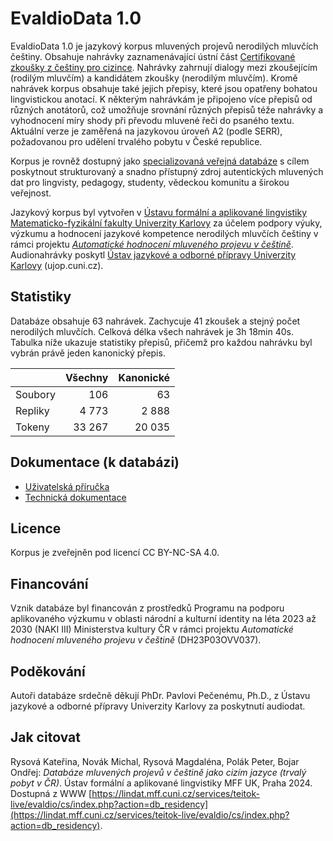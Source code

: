 # EvaldioData 1.0

EvaldioData 1.0 je jazykový korpus mluvených projevů nerodilých mluvčích češtiny.
Obsahuje nahrávky zaznamenávající ústní část [Certifikované zkoušky z češtiny pro cizince](http://ujop.cuni.cz/cce).
Nahrávky zahrnují dialogy mezi zkoušejícím (rodilým mluvčím) a kandidátem zkoušky (nerodilým mluvčím).
Kromě nahrávek korpus obsahuje také jejich přepisy, které jsou opatřeny bohatou lingvistickou anotací.
K některým nahrávkám je připojeno více přepisů od různých anotátorů, což umožňuje srovnání různých přepisů téže nahrávky a vyhodnocení míry shody při převodu mluvené řeči do psaného textu.
Aktuální verze je zaměřená na jazykovou úroveň A2 (podle SERR), požadovanou pro udělení trvalého pobytu v České republice.

Korpus je rovněž dostupný jako [specializovaná veřejná databáze](https://lindat.mff.cuni.cz/services/teitok-live/evaldio/index.php) s cílem poskytnout strukturovaný a snadno přístupný zdroj autentických mluvených dat pro lingvisty, pedagogy, studenty, vědeckou komunitu a širokou veřejnost.

Jazykový korpus byl vytvořen v [Ústavu formální a aplikované lingvistiky Matematicko-fyzikální fakulty Univerzity Karlovy](https://ufal.mff.cuni.cz/) za účelem podpory výuky, výzkumu a hodnocení jazykové kompetence nerodilých mluvčích češtiny v rámci projektu [_Automatické hodnocení mluveného projevu v češtině_](https://ufal.mff.cuni.cz/automated-speech-scoring-czech).
Audionahrávky poskytl [Ústav jazykové a odborné přípravy Univerzity Karlovy](https://ujop.cuni.cz/) (ujop.cuni.cz).

## Statistiky

Databáze obsahuje 63 nahrávek.
Zachycuje 41 zkoušek a stejný počet nerodilých mluvčích.
Celková délka všech nahrávek je 3h 18min 40s.
Tabulka níže ukazuje statistiky přepisů, přičemž pro každou nahrávku byl vybrán právě jeden kanonický přepis.

|             | Všechny | Kanonické  |
| ------------|--------:|-----------:|
| Soubory     |   106   |    63      |
| Repliky     | 4 773   | 2 888      |
| Tokeny      | 33 267  | 20 035     |


## Dokumentace (k databázi)

- [Uživatelská příručka](docs/USER_MANUAL-cs.md)
- [Technická dokumentace](docs/TECH_DOC-cs.md)

## Licence

Korpus je zveřejněn pod licencí CC BY-NC-SA 4.0.


## Financování

Vznik databáze byl financován z prostředků Programu na podporu aplikovaného výzkumu v oblasti národní a kulturní identity na léta 2023 až 2030 (NAKI III) Ministerstva kultury ČR v rámci projektu _Automatické hodnocení mluveného projevu v češtině_ (DH23P03OVV037).


## Poděkování

Autoři databáze srdečně děkují PhDr. Pavlovi Pečenému, Ph.D., z Ústavu jazykové a odborné přípravy Univerzity Karlovy za poskytnutí audiodat.


## Jak citovat

Rysová Kateřina, Novák Michal, Rysová Magdaléna, Polák Peter, Bojar Ondřej: _Databáze mluvených projevů v češtině jako cizím jazyce (trvalý pobyt v ČR)_. Ústav formální a aplikované lingvistiky MFF UK, Praha 2024. Dostupná z WWW [https://lindat.mff.cuni.cz/services/teitok-live/evaldio/cs/index.php?action=db_residency](https://lindat.mff.cuni.cz/services/teitok-live/evaldio/cs/index.php?action=db_residency).
